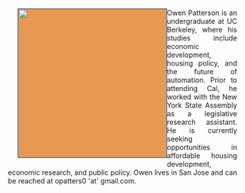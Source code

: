 <div style="Margin:20px;">
            <img src="https://scontent-lga3-1.xx.fbcdn.net/v/t31.0-8/25531929_899450653543541_70826121351541736_o.jpg?_nc_cat=111&_nc_ohc=VUfQgxhX0nYAQnLVi3gNWhvEvRwTWAntCjcN82XETouwmMhSBCc8h3p1A&_nc_ht=scontent-lga3-1.xx&oh=7aedde4d0331a0e7b46cacdba877582f&oe=5EA180A4" align="left" width="300" border="1" style="Margin:0 0 20px 20px; background:#E79851;" />
            <p style="Margin:0; font:16px/1.25 serif:Georgia; text-align:justify;">
                Owen Patterson is an undergraduate at UC Berkeley, where his studies include economic development, housing policy, and the future of automation. Prior to attending Cal, he worked with the New York State Assembly as a legislative research assistant. He is currently seeking opportunities in affordable housing development, economic research, and public policy. Owen lives in San Jose and can be reached at opatters0 'at' gmail.com. 
            </p>
</div>

